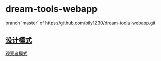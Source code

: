 
# dream-tools-webapp
 branch 'master' of https://github.com/bily1230/dream-tools-webapp.git


## [设计模式](https://github.com/bily1230/dream-tools-webapp/blob/master/src/main/java/com/dream/patterns/README.md)
   [观察者模式](https://github.com/bily1230/dream-tools-webapp/blob/master/src/main/java/com/dream/patterns/README.md "观察者模式1") 		